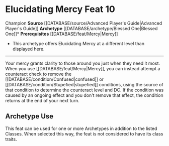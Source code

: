 ﻿---
feat: Elucidating Mercy
id: '1680'
level: '10'
name: Elucidating Mercy
prerequisite: '[[DATABASE/feat/Mercy|Mercy]]'
rarity: Common
source: '[[DATABASE/source/Advanced Player''s Guide|Advanced Player''s Guide]]'
trait:
- '[[DATABASE/trait/Champion|Champion]]'
type: Feat

---
# Elucidating Mercy <span class="item-type">Feat 10</span>

<span class="item-trait">Champion</span>
**Source** [[DATABASE/source/Advanced Player's Guide|Advanced Player's Guide]] 
**Archetype** [[DATABASE/archetype/Blessed One|Blessed One]]*
**Prerequisites** [[DATABASE/feat/Mercy|Mercy]]
* This archetype offers Elucidating Mercy at a different level than displayed here.

---
Your mercy grants clarity to those around you just when they need it most. When you use [[DATABASE/feat/Mercy|Mercy]], you can instead attempt a counteract check to remove the [[DATABASE/condition/Confused|confused]] or [[DATABASE/condition/Stupefied|stupefied]] conditions, using the source of that condition to determine the counteract level and DC. If the condition was caused by an ongoing effect and you don't remove that effect, the condition returns at the end of your next turn.

## Archetype Use

This feat can be used for one or more Archetypes in addition to the listed Classes. When selected this way, the feat is not considered to have its class traits.